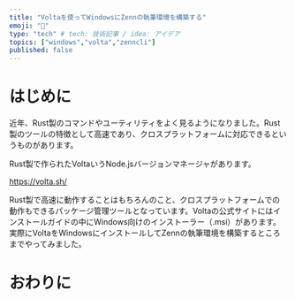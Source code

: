 ```yaml
---
title: "Voltaを使ってWindowsにZennの執筆環境を構築する"
emoji: "🦁"
type: "tech" # tech: 技術記事 / idea: アイデア
topics: ["windows","volta","zenncli"]
published: false
---
```


# はじめに

近年、Rust製のコマンドやユーティリティをよく見るようになりました。Rust製のツールの特徴として高速であり、クロスプラットフォームに対応できるというものがあります。

Rust製で作られたVoltaいうNode.jsバージョンマネージャがあります。

https://volta.sh/

Rust製で高速に動作することはもちろんのこと、クロスプラットフォームでの動作もできるパッケージ管理ツールとなっています。Voltaの公式サイトにはインストールガイドの中にWindows向けのインストーラー（.msi）があります。実際にVoltaをWindowsにインストールしてZennの執筆環境を構築するところまでやってみました。

# おわりに